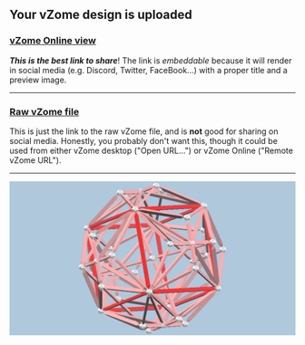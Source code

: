 ## Your vZome design is uploaded

### [vZome Online view][embed]

***This is the best link to share***!  The link is *embeddable* because it will render in social media (e.g. Discord, Twitter, FaceBook...) with a proper title and a preview image.

---

### [Raw vZome file][raw]

This is just the link to the raw vZome file, and is **not** good for
sharing on social media.
Honestly, you probably don't want this, though it could be used from either
vZome desktop ("Open URL...") or vZome Online ("Remote vZome URL").

---

![Image](<Two-Dodecahedra-common-cube.png>)


[embed]: <https://vzome.com/app/embed.py?url=https://raw.githubusercontent.com/ThynStyx/vzome-sharing/main/2021/11/22/22-35-53-Two-Dodecahedra-common-cube/Two-Dodecahedra-common-cube.vZome>
[raw]: <https://raw.githubusercontent.com/ThynStyx/vzome-sharing/main/2021/11/22/22-35-53-Two-Dodecahedra-common-cube/Two-Dodecahedra-common-cube.vZome>
